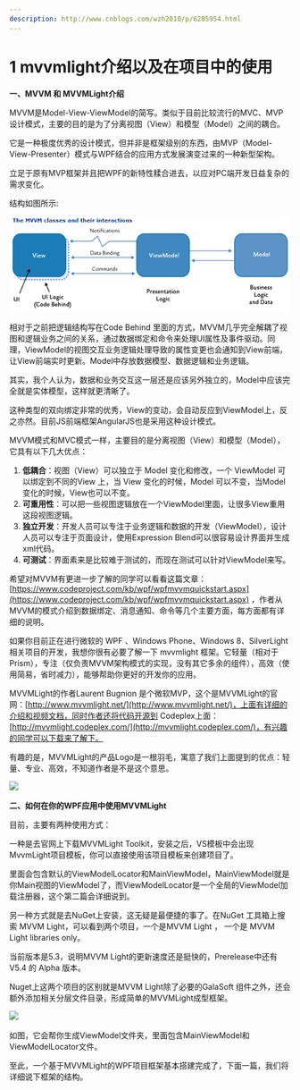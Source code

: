 ```yaml
---
description: http://www.cnblogs.com/wzh2010/p/6285954.html
---
```


# 1 mvvmlight介绍以及在项目中的使用

**一、MVVM 和 MVVMLight介绍**

MVVM是Model-View-ViewModel的简写。类似于目前比较流行的MVC、MVP设计模式，主要的目的是为了分离视图（View）和模型（Model）之间的耦合。

它是一种极度优秀的设计模式，但并非是框架级别的东西，由MVP（Model-View-Presenter）模式与WPF结合的应用方式发展演变过来的一种新型架构。

立足于原有MVP框架并且把WPF的新特性糅合进去，以应对PC端开发日益复杂的需求变化。

结构如图所示:

![](.gitbook/assets/167509-20170114185837760-204621643.png)

相对于之前把逻辑结构写在Code Behind 里面的方式，MVVM几乎完全解耦了视图和逻辑业务之间的关系，通过数据绑定和命令来处理UI属性及事件驱动。同理，ViewModel的视图交互业务逻辑处理导致的属性变更也会通知到View前端，让View前端实时更新。Model中存放数据模型、数据逻辑和业务逻辑。

其实，我个人认为，数据和业务交互这一层还是应该另外独立的，Model中应该完全就是实体模型，这样就更清晰了。

这种类型的双向绑定非常的优秀，View的变动，会自动反应到ViewModel上，反之亦然。目前JS前端框架AngularJS也是采用这种设计模式。

MVVM模式和MVC模式一样，主要目的是分离视图（View）和模型（Model），它具有以下几大优点：

1. **低耦合**：视图（View）可以独立于 Model 变化和修改，一个 ViewModel 可以绑定到不同的View 上，当 View 变化的时候，Model 可以不变，当Model变化的时候，View也可以不变。
2. **可重用性**：可以把一些视图逻辑放在一个ViewModel里面，让很多View重用这段视图逻辑。
3. **独立开发**：开发人员可以专注于业务逻辑和数据的开发（ViewModel），设计人员可以专注于页面设计，使用Expression Blend可以很容易设计界面并生成xml代码。
4. **可测试**：界面素来是比较难于测试的，而现在测试可以针对ViewModel来写。

希望对MVVM有更进一步了解的同学可以看看这篇文章： [https://www.codeproject.com/kb/wpf/wpfmvvmquickstart.aspx](https://www.codeproject.com/kb/wpf/wpfmvvmquickstart.aspx) ，作者从MVVM的模式介绍到数据绑定、消息通知、命令等几个主要方面，每方面都有详细的说明。

如果你目前正在进行微软的 WPF 、Windows Phone、Windows 8、SilverLight相关项目的开发，我想你很有必要了解一下 mvvmlight 框架。它轻量（相对于Prism），专注（仅负责MVVM架构模式的实现，没有其它多余的组件），高效（使用简易，省时减力），能够帮助你更好的开发你的应用。

MVVMLight的作者Laurent Bugnion 是个微软MVP，这个是MVVMLight的官网：[http://www.mvvmlight.net/](http://www.mvvmlight.net/)，上面有详细的介绍和视频文档，同时作者还将代码开源到 Codeplex上面：[http://mvvmlight.codeplex.com/](http://mvvmlight.codeplex.com/)，有兴趣的同学可以下载来了解下。

有趣的是，MVVMLight的产品Logo是一根羽毛，寓意了我们上面提到的优点：轻量、专业、高效，不知道作者是不是这个意思。

![](https://images2015.cnblogs.com/blog/167509/201701/167509-20170114190521572-390293826.png)

**二、如何在你的WPF应用中使用MVVMLight**

目前，主要有两种使用方式：

一种是去官网上下载MVVMLight Toolkit，安装之后，VS模板中会出现MvvmLight项目模板，你可以直接使用该项目模板来创建项目了。

里面会包含默认的ViewModelLocator和MainViewModel，MainViewModel就是你Main视图的ViewModel了，而ViewModelLocator是一个全局的ViewModel加载注册器，这个第二篇会详细说到。

另一种方式就是去NuGet上安装，这无疑是最便捷的事了。在NuGet 工具箱上搜索 MVVM Light，可以看到两个项目，一个是MVVM Light ， 一个是 MVVM Light libraries only。

当前版本是5.3，说明MVVM Light的更新速度还是挺快的，Prerelease中还有 V5.4 的 Alpha 版本。

Nuget上这两个项目的区别就是MVVM Light除了必要的GalaSoft 组件之外，还会额外添加相关分层文件目录，形成简单的MVVMLight成型框架。

![](https://images2015.cnblogs.com/blog/167509/201701/167509-20170114190711275-1764058983.jpg)

如图，它会帮你生成ViewModel文件夹，里面包含MainViewModel和ViewModelLocator文件。

至此，一个基于MVVMLight的WPF项目框架基本搭建完成了，下面一篇，我们将详细说下框架的结构。
